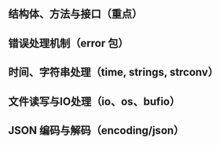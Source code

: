 

## 结构体、方法与接口（重点）
## 错误处理机制（error 包）
## 时间、字符串处理（time, strings, strconv）
## 文件读写与IO处理（io、os、bufio）
## JSON 编码与解码（encoding/json）